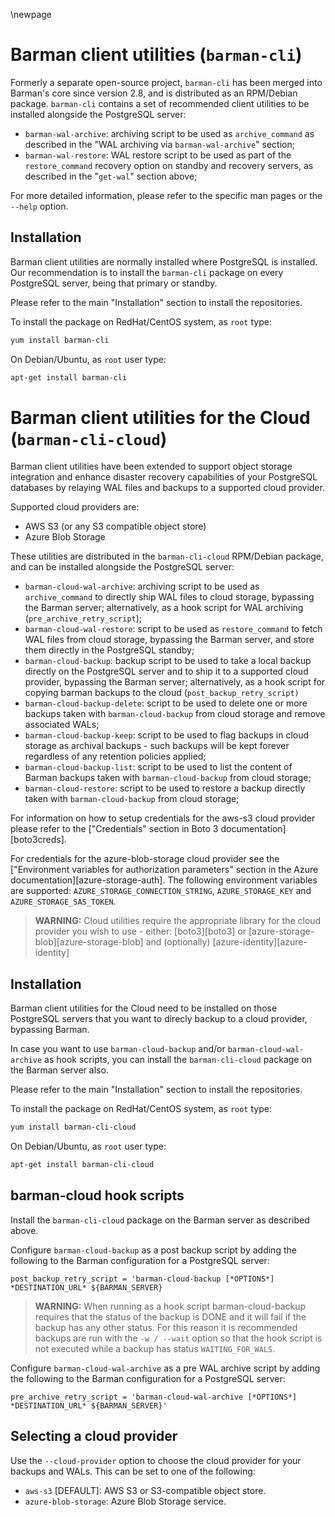 \newpage

# Barman client utilities (`barman-cli`)

Formerly a separate open-source project, `barman-cli` has been
merged into Barman's core since version 2.8, and is distributed
as an RPM/Debian package. `barman-cli` contains a set of recommended
client utilities to be installed alongside the PostgreSQL server:

- `barman-wal-archive`: archiving script to be used as `archive_command`
  as described in the "WAL archiving via `barman-wal-archive`" section;
- `barman-wal-restore`: WAL restore script to be used as part of the
  `restore_command` recovery option on standby and recovery servers,
  as described in the "`get-wal`" section above;

For more detailed information, please refer to the specific man pages
or the `--help` option.

## Installation

Barman client utilities are normally installed where PostgreSQL is installed.
Our recommendation is to install the `barman-cli` package on every PostgreSQL
server, being that primary or standby.

Please refer to the main "Installation" section to install the repositories.

To install the package on RedHat/CentOS system, as `root` type:

``` bash
yum install barman-cli
```

On Debian/Ubuntu, as `root` user type:

``` bash
apt-get install barman-cli
```


# Barman client utilities for the Cloud (`barman-cli-cloud`)

Barman client utilities have been extended to support object storage
integration and enhance disaster recovery capabilities of your PostgreSQL
databases by relaying WAL files and backups to a supported cloud provider.

Supported cloud providers are:

* AWS S3 (or any S3 compatible object store)
* Azure Blob Storage

These utilities are distributed in the `barman-cli-cloud` RPM/Debian package,
and can be installed alongside the PostgreSQL server:

- `barman-cloud-wal-archive`: archiving script to be used as `archive_command`
  to directly ship WAL files to cloud storage, bypassing the Barman server;
  alternatively, as a hook script for WAL archiving (`pre_archive_retry_script`);
- `barman-cloud-wal-restore`: script to be used as `restore_command`
  to fetch WAL files from cloud storage, bypassing the Barman server, and
  store them directly in the PostgreSQL standby;
- `barman-cloud-backup`: backup script to be used to take a local backup
  directly on the PostgreSQL server and to ship it to a supported cloud provider,
  bypassing the Barman server; alternatively, as a hook script for copying barman
  backups to the cloud (`post_backup_retry_script)`
- `barman-cloud-backup-delete`: script to be used to delete one or more backups
  taken with `barman-cloud-backup` from cloud storage and remove associated
  WALs;
- `barman-cloud-backup-keep`: script to be used to flag backups in cloud storage
  as archival backups - such backups will be kept forever regardless of any
  retention policies applied;
- `barman-cloud-backup-list`: script to be used to list the content of
  Barman backups taken with `barman-cloud-backup` from cloud storage;
- `barman-cloud-restore`: script to be used to restore a backup directly
  taken with `barman-cloud-backup` from cloud storage;

For information on how to setup credentials for the aws-s3 cloud provider
please refer to the ["Credentials" section in Boto 3 documentation][boto3creds].

For credentials for the azure-blob-storage cloud provider see the
["Environment variables for authorization parameters" section in the Azure documentation][azure-storage-auth].
The following environment variables are supported: `AZURE_STORAGE_CONNECTION_STRING`,
`AZURE_STORAGE_KEY` and `AZURE_STORAGE_SAS_TOKEN`.

> **WARNING:** Cloud utilities require the appropriate library for the cloud
> provider you wish to use - either: [boto3][boto3] or
> [azure-storage-blob][azure-storage-blob] and (optionally)
> [azure-identity][azure-identity]

## Installation

Barman client utilities for the Cloud need to be installed on those PostgreSQL
servers that you want to direcly backup to a cloud provider, bypassing Barman.

In case you want to use `barman-cloud-backup` and/or `barman-cloud-wal-archive`
as hook scripts, you can install the `barman-cli-cloud` package on the Barman
server also.

Please refer to the main "Installation" section to install the repositories.

To install the package on RedHat/CentOS system, as `root` type:

``` bash
yum install barman-cli-cloud
```

On Debian/Ubuntu, as `root` user type:

``` bash
apt-get install barman-cli-cloud
```

## barman-cloud hook scripts

Install the `barman-cli-cloud` package on the Barman server as described above.

Configure `barman-cloud-backup` as a post backup script by adding the following
to the Barman configuration for a PostgreSQL server:

```
post_backup_retry_script = 'barman-cloud-backup [*OPTIONS*] *DESTINATION_URL* ${BARMAN_SERVER}
```

> **WARNING:** When running as a hook script barman-cloud-backup requires that
> the status of the backup is DONE and it will fail if the backup has any other
> status. For this reason it is recommended backups are run with the
> `-w / --wait` option so that the hook script is not executed while a
> backup has status `WAITING_FOR_WALS`.

Configure `barman-cloud-wal-archive` as a pre WAL archive script by adding the
following to the Barman configuration for a PostgreSQL server:

```
pre_archive_retry_script = 'barman-cloud-wal-archive [*OPTIONS*] *DESTINATION_URL* ${BARMAN_SERVER}'
```

## Selecting a cloud provider

Use the `--cloud-provider` option to choose the cloud provider for your backups
and WALs. This can be set to one of the following:

* `aws-s3` [DEFAULT]: AWS S3 or S3-compatible object store.
* `azure-blob-storage`: Azure Blob Storage service.
